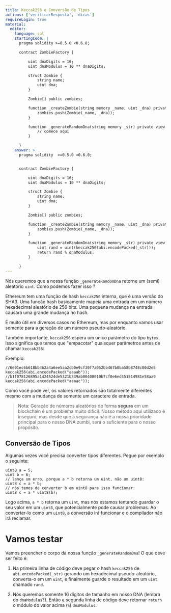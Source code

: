 ```yaml
---
title: Keccak256 e Conversão de Tipos
actions: ['verificarResposta', 'dicas']
requireLogin: true
material:
  editor:
    language: sol
    startingCode: |
      pragma solidity >=0.5.0 <0.6.0;

      contract ZombieFactory {

          uint dnaDigits = 16;
          uint dnaModulus = 10 ** dnaDigits;

          struct Zombie {
              string name;
              uint dna;
          }

          Zombie[] public zombies;

          function _createZombie(string memory _name, uint _dna) private {
              zombies.push(Zombie(_name, _dna));
          }

          function _generateRandomDna(string memory _str) private view returns (uint) {
              // comece aqui
          }

      }
    answer: >
      pragma solidity  >=0.5.0 <0.6.0;


      contract ZombieFactory {

          uint dnaDigits = 16;
          uint dnaModulus = 10 ** dnaDigits;

          struct Zombie {
              string name;
              uint dna;
          }

          Zombie[] public zombies;

          function _createZombie(string memory _name, uint _dna) private {
              zombies.push(Zombie(_name, _dna));
          }

          function _generateRandomDna(string memory _str) private view returns (uint) {
              uint rand = uint(keccak256(abi.encodePacked(_str)));
              return rand % dnaModulus;
          }

      }
---
```


Nós queremos que a nossa função `_generateRandomDna` retorne um (semi) aleatório `uint`. Como podemos fazer isso ?

Ethereum tem uma função de hash `keccak256` interna, que é uma versão do SHA3. Uma função hash basicamente mapeia uma entrada em um número hexadecimal aleatório de 256 bits. Uma pequena mudança na entrada causará uma grande mudança no hash.

É muito útil em diversos casos no Ethereum, mas por enquanto vamos usar somente para a geração de um número pseudo-aleatório.

Também importante, `keccak256` espera um único parâmetro do tipo `bytes`. Isso significa que temos que "empacotar" quaisquer parâmetros antes de chamar `keccak256`:

Exemplo:

```
//6e91ec6b618bb462a4a6ee5aa2cb0e9cf30f7a052bb467b0ba58b8748c00d2e5
keccak256(abi.encodePacked("aaaab"));
//b1f078126895a1424524de5321b339ab00408010b7cf0e6ed451514981e58aa9
keccak256(abi.encodePacked("aaaac"));
```

Como você pode ver, os valores retornados são totalmente diferentes mesmo com a mudança de somente um caractere de entrada.

> Nota: Geração de números aleatórios de forma **segura** em um blockchain é um problema muito difícil. Nosso método aqui utilizado é inseguro, mas desde que a segurança não é a nossa prioridade principal para o nosso DNA zumbi, será o suficiente para o nosso propósito.

## Conversão de Tipos

Algumas vezes você precisa converter tipos diferentes. Pegue por exemplo o seguinte:

```
uint8 a = 5;
uint b = 6;
// lança um erro, porque a * b retorna um uint, não um uint8:
uint8 c = a * b;
// nós temos de converter b em uint8 para isso funcionar:
uint8 c = a * uint8(b);
```

Logo acima, `a * b` retorna um `uint`, mas nós estamos tentando guardar o seu valor em um `uint8`, que potencialmente pode causar problemas. Ao converter-lo como um `uint8`, a conversão irá funcionar e o compilador não irá reclamar.

# Vamos testar

Vamos preencher o corpo da nossa função `_generateRandomDna`! O que deve ser feito é:

1. Na primeira linha de código deve pegar o hash `keccak256` de `abi.encodePacked(_str)` gerando um hexadecimal pseudo-aleatório, converta-o em um `uint`, e finalmente guarde o resultado em um `uint` chamado `rand`.

2. Nós queremos somente 16 dígitos de tamanho em nosso DNA (lembra do `dnaModulus`?). Então a segunda linha de código deve retornar `return` o módulo do valor acima (`%`) `dnaModulus`.
